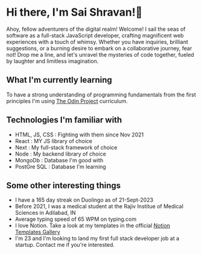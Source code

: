 # Hi there, I'm Sai Shravan!👋

Ahoy, fellow adventurers of the digital realm! Welcome! I sail the seas of software as a full-stack JavaScript developer, crafting magnificent web experiences with a touch of whimsy. Whether you have inquiries, brilliant suggestions, or a burning desire to embark on a collaborative journey, fear not! Drop me a line, and let's unravel the mysteries of code together, fueled by laughter and limitless imagination.

## What I'm currently learning

To have a strong understanding of programming fundamentals from the first principles I'm using [The Odin Project](https://www.theodinproject.com/dashboard) curriculum.

## Technologies I'm familiar with

- HTML, JS, CSS : Fighting with them since Nov 2021
- React : MY JS library of choice
- Next : My full-stack framework of choice
- Node : My backend library of choice
- MongoDb : Database I'm good with
- PostGre SQL : Database I'm learning

## Some other interesting things

- I have a 165 day streak on Duolingo as of 21-Sept-2023
- Before 2021, I was a medical student at the Rajiv Institue of Medical Sciences in Adilabad, IN
- Average typing speed of 65 WPM on typing.com
- I love Notion. Take a look at my templates in the official [Notion Templates Gallery](https://www.notion.so/@shravzzv)
- I'm 23 and I'm looking to land my first full stack developer job at a startup. Contact me if you're interested.

